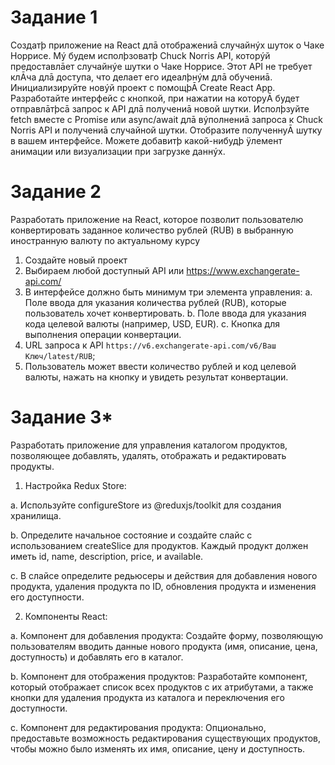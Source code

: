 # Задание 1

Создатþ приложение на React длā отображениā случайнýх шуток о Чаке Норрисе.
Мý будем исполþзоватþ Chuck Norris API, которýй предоставлāет случайнýе шутки о Чаке Норрисе. Этот
API не требует клĀча длā доступа, что делает его идеалþнýм длā обучениā.
Инициализируйте новýй проект с помощþĀ Create React App.
Разработайте интерфейс с кнопкой, при нажатии на которуĀ будет отправлāтþсā запрос к API длā
получениā новой шутки.
Исполþзуйте fetch вместе с Promise или async/await длā вýполнениā запроса к Chuck Norris API и получениā
случайной шутки.
Отобразите полученнуĀ шутку в вашем интерфейсе. Можете добавитþ какой-нибудþ ÿлемент анимации или
визуализации при загрузке даннýх.

# Задание 2

Разработать приложение на React, которое позволит пользователю конвертировать заданное количество
рублей (RUB) в выбранную иностранную валюту по актуальному курсу

1. Создайте новый проект
2. Выбираем любой доступный API или https://www.exchangerate-api.com/
3. В интерфейсе должно быть минимум три элемента управления:
a. Поле ввода для указания количества рублей (RUB), которые пользователь хочет
конвертировать.
b. Поле ввода для указания кода целевой валюты (например, USD, EUR).
c. Кнопка для выполнения операции конвертации.
4. URL запроса к API `https://v6.exchangerate-api.com/v6/Ваш Ключ/latest/RUB`;
5. Пользователь может ввести количество рублей и код целевой валюты, нажать на кнопку и увидеть
результат конвертации.

# Задание 3*

Разработать приложение для управления каталогом продуктов, позволяющее добавлять, удалять,
отображать и редактировать продукты.

1. Настройка Redux Store:

a. Используйте configureStore из @reduxjs/toolkit для создания хранилища.

b. Определите начальное состояние и создайте слайс с использованием createSlice для
продуктов. Каждый продукт должен иметь id, name, description, price, и available.

c. В слайсе определите редьюсеры и действия для добавления нового продукта, удаления
продукта по ID, обновления продукта и изменения его доступности.

2. Компоненты React:

a. Компонент для добавления продукта: Создайте форму, позволяющую пользователям
вводить данные нового продукта (имя, описание, цена, доступность) и добавлять его в
каталог.

b. Компонент для отображения продуктов: Разработайте компонент, который отображает
список всех продуктов с их атрибутами, а также кнопки для удаления продукта из
каталога и переключения его доступности.

c. Компонент для редактирования продукта: Опционально, предоставьте возможность
редактирования существующих продуктов, чтобы можно было изменять их имя,
описание, цену и доступность.